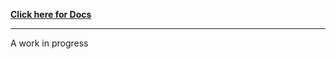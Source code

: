 **[Click here for Docs](https://mintbase-core-docs.netlify.app/mintbase_deps/)**
****

A work in progress